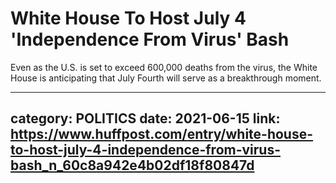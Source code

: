 # White House To Host July 4 'Independence From Virus' Bash

Even as the U.S. is set to exceed 600,000 deaths from the virus, the White House is anticipating that July Fourth will serve as a breakthrough moment.

---
category: POLITICS
date: 2021-06-15
link: https://www.huffpost.com/entry/white-house-to-host-july-4-independence-from-virus-bash_n_60c8a942e4b02df18f80847d
---
